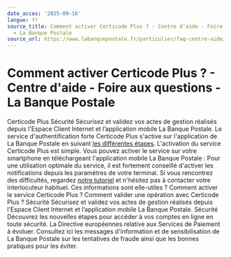 ```yaml
---
date_acces: '2025-09-16'
langue: fr
source_title: Comment activer Certicode Plus ? - Centre d'aide - Foire aux questions
  - La Banque Postale
source_url: https://www.labanquepostale.fr/particulier/faq-centre-aide/comptes-et-cartes/securite/certicode-plus.question.html/comment-activer-certicode-plus.html
---
```


# Comment activer Certicode Plus ? - Centre d'aide - Foire aux questions - La Banque Postale

[](/particulier/comptes-et-cartes/espaces-clients/securite/certicode-plus.html)
Certicode Plus
Sécurité
Sécurisez et validez vos actes de gestion réalisés depuis l'Espace Client Internet et l’application mobile La Banque Postale.
Le service d'authentification forte Certicode Plus s'active sur l'application de La Banque Postale en suivant
[les différentes étapes](https://www.labanquepostale.fr/particulier/comptes-et-cartes/espaces-clients/securite/certicode-plus.html).
L'activation du service Certicode Plus est simple. Vous pouvez activer le service sur votre smartphone en téléchargeant l'application mobile La Banque Postale :
Pour une utilisation optimale du service, il est fortement conseillé d'activer les notifications depuis les paramètres de votre terminal.
Si vous rencontrez des difficultés, regardez
[notre tutoriel](https://www.youtube.com/watch?v=UMCgbKg-wpg) et n'hésitez pas à contacter votre interlocuteur habituel.
Ces informations sont elle-utiles ?
Comment activer le service Certicode Plus ?
Comment valider une opération avec Certicode Plus ?
Sécurité
Sécurisez et validez vos actes de gestion réalisés depuis l'Espace Client Internet et l’application mobile La Banque Postale.
Sécurité
Découvrez les nouvelles étapes pour accéder à vos comptes en ligne en toute sécurité. La Directive européennes relative aux Services de Paiement à évoluer.
Consultez ici les messages d'information et de sensibilisation de La Banque Postale sur les tentatives de fraude ainsi que les bonnes pratiques pour les éviter.